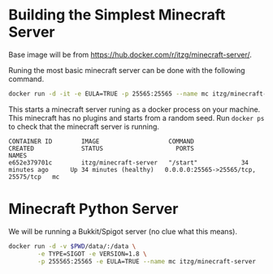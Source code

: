 # Building the Simplest Minecraft Server

Base image will be from https://hub.docker.com/r/itzg/minecraft-server/.

Runing the most basic minecraft server can be done with the following
command.

```bash
docker run -d -it -e EULA=TRUE -p 25565:25565 --name mc itzg/minecraft-server
```

This starts a minecraft server runing as a docker process on your
machine. This minecraft has no plugins and starts from a random
seed. Run `docker ps` to check that the minecraft server is running.

```
CONTAINER ID        IMAGE                   COMMAND             CREATED             STATUS                    PORTS                                 NAMES
e652e379701c        itzg/minecraft-server   "/start"            34 minutes ago      Up 34 minutes (healthy)   0.0.0.0:25565->25565/tcp, 25575/tcp   mc
```

# Minecraft Python Server

We will be running a Bukkit/Spigot server (no clue what this means).

```bash
docker run -d -v $PWD/data/:/data \
        -e TYPE=SIGOT -e VERSION=1.8 \
        -p 255565:25565 -e EULA=TRUE --name mc itzg/minecraft-server
```


